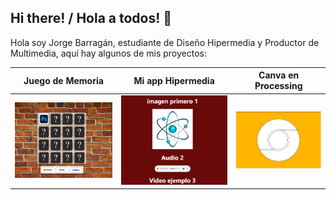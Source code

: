 ## Hi there! / Hola a todos! 👋

Hola soy Jorge Barragán, estudiante de Diseño Hipermedia y Productor de Multimedia, aquí hay algunos de mis proyectos:


| **Juego de Memoria** | **Mi app Hipermedia** | **Canva en Processing** | 
| --- | --- | --- |
| [![Juego de Memoria](https://github.com/jlbarraganm/jlbarraganm/blob/main/recursos/proyecto1.png?raw=true)](https://github.com/jlbarraganm/Memory-Game) | [![Mi app Hipermedia](https://github.com/jlbarraganm/jlbarraganm/blob/main/recursos/proyecto2.png?raw=true)](https://github.com/jlbarraganm/mi-app-hipermedia) | [![Canva en Processing](https://github.com/jlbarraganm/jlbarraganm/blob/main/recursos/proyecto3.png?raw=true)](https://github.com/jlbarraganm/mi-primer-codigo) |





<!--
**jlbarraganm/jlbarraganm** is a ✨ _special_ ✨ repository because its `README.md` (this file) appears on your GitHub profile.

Here are some ideas to get you started:

- 🔭 I’m currently working on ...
- 🌱 I’m currently learning ...
- 👯 I’m looking to collaborate on ...
- 🤔 I’m looking for help with ...
- 💬 Ask me about ...
- 📫 How to reach me: ...
- 😄 Pronouns: ...
- ⚡ Fun fact: ...
-->
